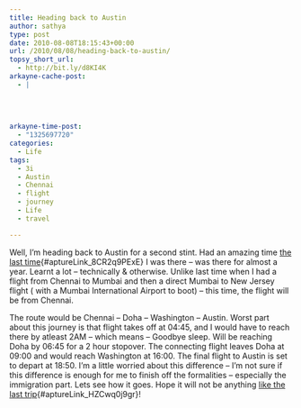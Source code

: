 ```yaml
---
title: Heading back to Austin
author: sathya
type: post
date: 2010-08-08T18:15:43+00:00
url: /2010/08/08/heading-back-to-austin/
topsy_short_url:
  - http://bit.ly/d8KI4K
arkayne-cache-post:
  - |
    
    
    
    
arkayne-time-post:
  - "1325697720"
categories:
  - Life
tags:
  - 3i
  - Austin
  - Chennai
  - flight
  - journey
  - Life
  - travel

---
```

Well, I&#8217;m heading back to Austin for a second stint. Had an amazing time [the last time][1]{#aptureLink_8CR2q9PExE} I was there &#8211; was there for almost a year. Learnt a lot &#8211; technically & otherwise. Unlike last time when I had a flight from Chennai to Mumbai and then a direct Mumbai to New Jersey flight ( with a Mumbai International Airport to boot) &#8211; this time, the flight will be from Chennai.

The route would be Chennai &#8211; Doha &#8211; Washington &#8211; Austin. Worst part about this journey is that flight takes off at 04:45, and I would have to reach there by atleast 2AM &#8211; which means &#8211; Goodbye sleep. Will be reaching Doha by 06:45 for a 2 hour stopover. The connecting flight leaves Doha at 09:00 and would reach Washington at 16:00. The final flight to Austin is set to depart at 18:50. I&#8217;m a little worried about this difference &#8211; I&#8217;m not sure if this difference is enough for me to finish off the formalities &#8211; especially the immigration part. Lets see how it goes. Hope it will not be anything [like the last trip][2]{#aptureLink_HZCwq0j9gr}!

 [1]: http://sathyabh.at/tag/austin/
 [2]: http://sathyabh.at/2008/11/22/experience-of-a-lifetime-the-mumbai-austin-flight/
